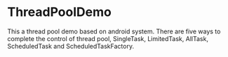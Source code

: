 # ThreadPoolDemo
This a thread pool demo based on android system. There are five ways to complete the control of thread pool, SingleTask, LimitedTask, AllTask, ScheduledTask and ScheduledTaskFactory.
